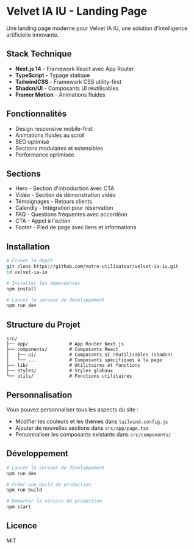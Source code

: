 # Velvet IA IU - Landing Page

Une landing page moderne pour Velvet IA IU, une solution d'intelligence artificielle innovante.

## Stack Technique

- **Next.js 14** - Framework React avec App Router
- **TypeScript** - Typage statique
- **TailwindCSS** - Framework CSS utility-first
- **Shadcn/UI** - Composants UI réutilisables
- **Framer Motion** - Animations fluides

## Fonctionnalités

- Design responsive mobile-first
- Animations fluides au scroll
- SEO optimisé
- Sections modulaires et extensibles
- Performance optimisée

## Sections

- Hero - Section d'introduction avec CTA
- Vidéo - Section de démonstration vidéo
- Témoignages - Retours clients
- Calendly - Intégration pour réservation
- FAQ - Questions fréquentes avec accordéon
- CTA - Appel à l'action
- Footer - Pied de page avec liens et informations

## Installation

```bash
# Cloner le dépôt
git clone https://github.com/votre-utilisateur/velvet-ia-iu.git
cd velvet-ia-iu

# Installer les dépendances
npm install

# Lancer le serveur de développement
npm run dev
```

## Structure du Projet

```
src/
├── app/               # App Router Next.js
├── components/        # Composants React
│   ├── ui/            # Composants UI réutilisables (shadcn)
│   └── ...            # Composants spécifiques à la page
├── lib/               # Utilitaires et fonctions
├── styles/            # Styles globaux
└── utils/             # Fonctions utilitaires
```

## Personnalisation

Vous pouvez personnaliser tous les aspects du site :

- Modifier les couleurs et les thèmes dans `tailwind.config.js`
- Ajouter de nouvelles sections dans `src/app/page.tsx`
- Personnaliser les composants existants dans `src/components/`

## Développement

```bash
# Lancer le serveur de développement
npm run dev

# Créer une build de production
npm run build

# Démarrer la version de production
npm start
```

## Licence

MIT 